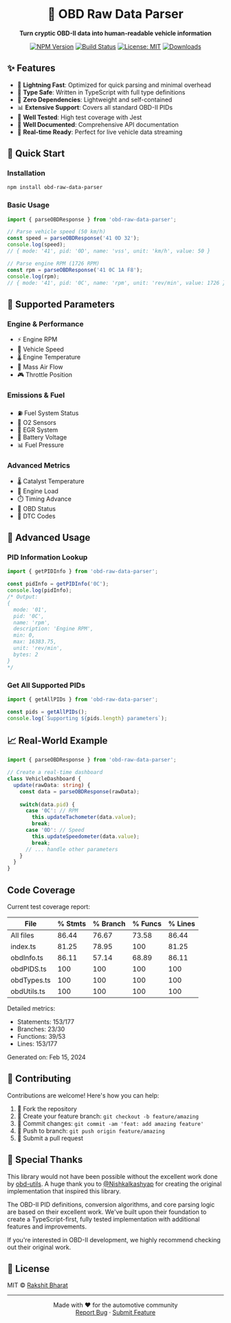 <div align="center">
  <h1>🚗 OBD Raw Data Parser</h1>
  <p><strong>Turn cryptic OBD-II data into human-readable vehicle information</strong></p>

  [![NPM Version](https://img.shields.io/npm/v/obd-raw-data-parser.svg)](https://www.npmjs.com/package/obd-raw-data-parser)
  [![Build Status](https://github.com/rakshitbharat/obd-raw-data-parser/workflows/CI/badge.svg)](https://github.com/rakshitbharat/obd-raw-data-parser/actions)
  [![License: MIT](https://img.shields.io/badge/License-MIT-yellow.svg)](https://opensource.org/licenses/MIT)
  [![Downloads](https://img.shields.io/npm/dm/obd-raw-data-parser.svg)](https://www.npmjs.com/package/obd-raw-data-parser)

</div>

## ✨ Features

- 🚀 **Lightning Fast**: Optimized for quick parsing and minimal overhead
- 🎯 **Type Safe**: Written in TypeScript with full type definitions
- 🔌 **Zero Dependencies**: Lightweight and self-contained
- 📊 **Extensive Support**: Covers all standard OBD-II PIDs
- 🧪 **Well Tested**: High test coverage with Jest
- 📖 **Well Documented**: Comprehensive API documentation
- 🔄 **Real-time Ready**: Perfect for live vehicle data streaming

## 🚀 Quick Start

### Installation

```bash
npm install obd-raw-data-parser
```

### Basic Usage

```typescript
import { parseOBDResponse } from 'obd-raw-data-parser';

// Parse vehicle speed (50 km/h)
const speed = parseOBDResponse('41 0D 32');
console.log(speed);
// { mode: '41', pid: '0D', name: 'vss', unit: 'km/h', value: 50 }

// Parse engine RPM (1726 RPM)
const rpm = parseOBDResponse('41 0C 1A F8');
console.log(rpm);
// { mode: '41', pid: '0C', name: 'rpm', unit: 'rev/min', value: 1726 }
```

## 🎯 Supported Parameters

### Engine & Performance
- ⚡ Engine RPM
- 🏃 Vehicle Speed
- 🌡️ Engine Temperature
- 💨 Mass Air Flow
- 🎮 Throttle Position

### Emissions & Fuel
- ⛽ Fuel System Status
- 💨 O2 Sensors
- 🌿 EGR System
- 🔋 Battery Voltage
- 📊 Fuel Pressure

### Advanced Metrics
- 🌡️ Catalyst Temperature
- 💪 Engine Load
- ⏱️ Timing Advance
- 🔄 OBD Status
- 📝 DTC Codes

## 🔧 Advanced Usage

### PID Information Lookup

```typescript
import { getPIDInfo } from 'obd-raw-data-parser';

const pidInfo = getPIDInfo('0C');
console.log(pidInfo);
/* Output:
{
  mode: '01',
  pid: '0C',
  name: 'rpm',
  description: 'Engine RPM',
  min: 0,
  max: 16383.75,
  unit: 'rev/min',
  bytes: 2
}
*/
```

### Get All Supported PIDs

```typescript
import { getAllPIDs } from 'obd-raw-data-parser';

const pids = getAllPIDs();
console.log(`Supporting ${pids.length} parameters`);
```

## 📈 Real-World Example

```typescript
import { parseOBDResponse } from 'obd-raw-data-parser';

// Create a real-time dashboard
class VehicleDashboard {
  update(rawData: string) {
    const data = parseOBDResponse(rawData);
    
    switch(data.pid) {
      case '0C': // RPM
        this.updateTachometer(data.value);
        break;
      case '0D': // Speed
        this.updateSpeedometer(data.value);
        break;
      // ... handle other parameters
    }
  }
}
```

## Code Coverage

Current test coverage report:

| File | % Stmts | % Branch | % Funcs | % Lines |
|------|---------|----------|---------|---------|
| All files | 86.44 | 76.67 | 73.58 | 86.44 |
| index.ts | 81.25 | 78.95 | 100 | 81.25 |
| obdInfo.ts | 86.11 | 57.14 | 68.89 | 86.11 |
| obdPIDS.ts | 100 | 100 | 100 | 100 |
| obdTypes.ts | 100 | 100 | 100 | 100 |
| obdUtils.ts | 100 | 100 | 100 | 100 |

Detailed metrics:
- Statements: 153/177
- Branches: 23/30  
- Functions: 39/53
- Lines: 153/177

Generated on: Feb 15, 2024

## 🤝 Contributing

Contributions are welcome! Here's how you can help:

1. 🍴 Fork the repository
2. 🌿 Create your feature branch: `git checkout -b feature/amazing`
3. 💾 Commit changes: `git commit -am 'feat: add amazing feature'`
4. 🚀 Push to branch: `git push origin feature/amazing`
5. 🎉 Submit a pull request

## 💝 Special Thanks

This library would not have been possible without the excellent work done by [obd-utils](https://github.com/Nishkalkashyap/obd-utils). A huge thank you to [@Nishkalkashyap](https://github.com/Nishkalkashyap) for creating the original implementation that inspired this library.

The OBD-II PID definitions, conversion algorithms, and core parsing logic are based on their excellent work. We've built upon their foundation to create a TypeScript-first, fully tested implementation with additional features and improvements.

If you're interested in OBD-II development, we highly recommend checking out their original work.

## 📄 License

MIT © [Rakshit Bharat](LICENSE)

---

<div align="center">
  Made with ❤️ for the automotive community
  <br>
  <a href="https://github.com/rakshitbharat/obd-raw-data-parser/issues">Report Bug</a>
  ·
  <a href="https://github.com/rakshitbharat/obd-raw-data-parser/pulls">Submit Feature</a>
</div>

